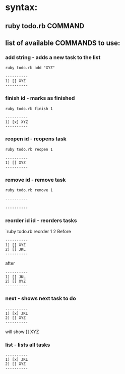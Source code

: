 # syntax:
## ruby todo.rb COMMAND
## list of available COMMANDS to use:
### add string - adds a new task to the list
`ruby todo.rb add "XYZ"`

```
----------
1) [] XYZ
----------
```

### finish id - marks as finished
`ruby todo.rb finish 1`

```
----------
1) [x] XYZ
----------
```
### reopen id - reopens task
`ruby todo.rb reopen 1`

```
----------
1) [] XYZ
----------
```
### remove id - remove task
`ruby todo.rb remove 1`

```
----------

----------
```
### reorder id id - reorders tasks
`ruby todo.rb reorder 1 2
Before
```
----------
1) [] XYZ
2) [] JKL
----------
```
after
```
----------
1) [] JKL
2) [] XYZ
----------
```
### next - shows next task to do
```
----------
1) [x] JKL
2) [] XYZ
----------
```
will show 
[] XYZ
### list - lists all tasks 
```
----------
1) [x] JKL
2) [] XYZ
----------
```
